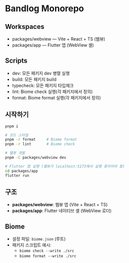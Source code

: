# Bandlog Monorepo

## Workspaces

- packages/webview — Vite + React + TS (웹뷰)
- packages/app — Flutter 앱 (WebView 셸)

## Scripts

- dev: 모든 패키지 dev 병렬 실행
- build: 모든 패키지 build
- typecheck: 모든 패키지 타입체크
- lint: Biome check 실행(각 패키지에서 정의)
- format: Biome format 실행(각 패키지에서 정의)

## 시작하기

```bash
pnpm i

# 코드 스타일
pnpm -r format     # Biome format
pnpm -r lint       # Biome check

# 웹뷰 개발
pnpm -C packages/webview dev

# Flutter 앱 실행 (웹뷰가 localhost:5173에서 실행 중이어야 함)
cd packages/app
flutter run
```

## 구조

- **packages/webview**: 웹뷰 앱 (Vite + React + TS)
- **packages/app**: Flutter 네이티브 셸 (WebView 로더)

## Biome

- 설정 파일: `biome.json` (루트)
- 패키지 스크립트 예시:
  - `biome check --write ./src`
  - `biome format --write ./src`
